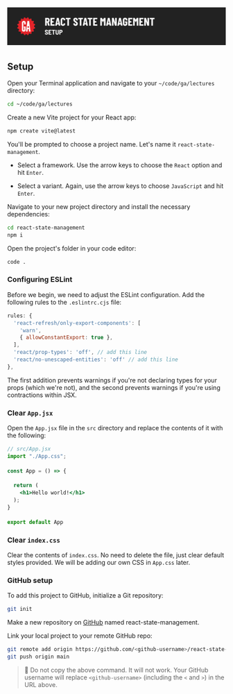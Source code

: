 # ![React State Management - Setup](./assets/hero.png)

## Setup

Open your Terminal application and navigate to your `~/code/ga/lectures` directory:

```bash
cd ~/code/ga/lectures
```

Create a new Vite project for your React app:

```bash
npm create vite@latest
```

You'll be prompted to choose a project name. Let's name it `react-state-management`. 

- Select a framework. Use the arrow keys to choose the `React` option and hit `Enter`.

- Select a variant. Again, use the arrow keys to choose `JavaScript` and hit `Enter`.

Navigate to your new project directory and install the necessary dependencies:

```bash
cd react-state-management
npm i
```

Open the project's folder in your code editor:

```bash
code .
```

### Configuring ESLint

Before we begin, we need to adjust the ESLint configuration. Add the following rules to the `.eslintrc.cjs` file:

```js
rules: {
  'react-refresh/only-export-components': [
    'warn',
    { allowConstantExport: true },
  ],
  'react/prop-types': 'off', // add this line
  'react/no-unescaped-entities': 'off' // add this line
},
```

The first addition prevents warnings if you're not declaring types for your props (which we're not), and the second prevents warnings if you're using contractions within JSX.

### Clear `App.jsx`

Open the `App.jsx` file in the `src` directory and replace the contents of it with the following:

```jsx
// src/App.jsx
import "./App.css";

const App = () => {

  return (
    <h1>Hello world!</h1>
  );
}

export default App
```
### Clear `index.css`

Clear the contents of `index.css`. No need to delete the file, just clear default styles provided. We will be adding our own CSS in `App.css` later.

### GitHub setup

To add this project to GitHub, initialize a Git repository:

```bash
git init
```

Make a new repository on [GitHub](https://github.com/) named react-state-management. 

Link your local project to your remote GitHub repo:

```bash
git remote add origin https://github.com/<github-username>/react-state-management.git
git push origin main
```

> 🚨 Do not copy the above command. It will not work. Your GitHub username will replace `<github-username>` (including the `<` and `>`) in the URL above.